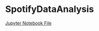 # SpotifyDataAnalysis

[Jupyter Notebook File](https://github.com/erolkibris/SpotifyDataAnalysis/blob/master/Spoti.ipynb)

